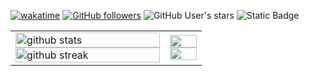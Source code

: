 [![wakatime](https://wakatime.com/badge/user/018c478b-7bf8-48c4-a893-0055b2f83fc6.svg?style=for-the-badge&color=%23ffffff)](https://wakatime.com/@018c478b-7bf8-48c4-a893-0055b2f83fc6)
[![GitHub followers](https://img.shields.io/github/followers/pyromagne?style=for-the-badge&logo=github&color=%23d12a59)](https://github.com/Pyromagne)
![GitHub User's stars](https://img.shields.io/github/stars/pyromagne?logo=coveralls&style=for-the-badge&color=%23FFD500)
![Static Badge](https://img.shields.io/badge/Favorite_Language-C%2B%2B-blue?style=for-the-badge&logo=Cplusplus&color=%2300599C)

<table>
  <tr>
  <td>
    <a href="https://github.com/Pyromagne">
        <img style="width: 100%;" src="https://github-readme-stats-pyromagnes-projects.vercel.app/api?username=pyromagne&amp;theme=tokyonight&amp;show_icons=true&amp;hide_border=true&amp;count_private=true" alt="github stats">
      </a>
    <a href="https://github.com/Pyromagne">
      <img style="width: 100%;" src="https://github-readme-streak-stats.herokuapp.com/?user=pyromagne&amp;theme=tokyonight&amp;hide_border=true" alt="github streak">
    </a>
  </td>
    <td>
      <a href="https://github.com/Pyromagne">
        <img style="width: 100%;" src="https://github-readme-stats.vercel.app/api/top-langs/?username=pyromagne&theme=tokyonight&show_icons=true&hide_border=true&layout=compact">
      </a>
      <a href="https://wakatime.com/@018c478b-7bf8-48c4-a893-0055b2f83fc6" align="right">
  <img align="right" style="width: 100%;" src="https://github-readme-stats-pyromagnes-projects.vercel.app/api/wakatime?username=pyromagne\&layout=compact&theme=tokyonight&hide_border=true&custom_title=Time%20Spent%20Coding">
</a>
      </td>
  </tr>
</table>
